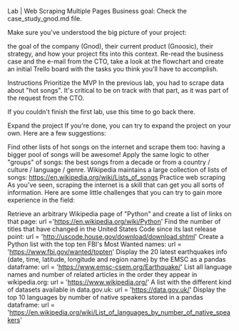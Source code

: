 Lab | Web Scraping Multiple Pages
Business goal:
Check the case_study_gnod.md file.

Make sure you've understood the big picture of your project:

the goal of the company (Gnod),
their current product (Gnoosic),
their strategy, and
how your project fits into this context.
Re-read the business case and the e-mail from the CTO, take a look at the flowchart and create an initial Trello board with the tasks you think you'll have to accomplish.

Instructions
Prioritize the MVP
In the previous lab, you had to scrape data about "hot songs". It's critical to be on track with that part, as it was part of the request from the CTO.

If you couldn't finish the first lab, use this time to go back there.

Expand the project
If you're done, you can try to expand the project on your own. Here are a few suggestions:

Find other lists of hot songs on the internet and scrape them too: having a bigger pool of songs will be awesome!
Apply the same logic to other "groups" of songs: the best songs from a decade or from a country / culture / language / genre.
Wikipedia maintains a large collection of lists of songs: https://en.wikipedia.org/wiki/Lists_of_songs
Practice web scraping
As you've seen, scraping the internet is a skill that can get you all sorts of information. Here are some little challenges that you can try to gain more experience in the field:

Retrieve an arbitrary Wikipedia page of "Python" and create a list of links on that page: url ='https://en.wikipedia.org/wiki/Python'
Find the number of titles that have changed in the United States Code since its last release point: url = 'http://uscode.house.gov/download/download.shtml'
Create a Python list with the top ten FBI's Most Wanted names: url = 'https://www.fbi.gov/wanted/topten'
Display the 20 latest earthquakes info (date, time, latitude, longitude and region name) by the EMSC as a pandas dataframe: url = 'https://www.emsc-csem.org/Earthquake/'
List all language names and number of related articles in the order they appear in wikipedia.org: url = 'https://www.wikipedia.org/'
A list with the different kind of datasets available in data.gov.uk: url = 'https://data.gov.uk/'
Display the top 10 languages by number of native speakers stored in a pandas dataframe: url = 'https://en.wikipedia.org/wiki/List_of_languages_by_number_of_native_speakers'
